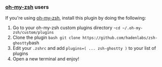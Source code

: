 <!-- Space: Projects -->
<!-- Parent: ZshGhostty -->
<!-- Title: Installation Oh-My-Zsh ZshGhostty -->
<!-- Label: ZshGhostty -->
<!-- Label: Project -->
<!-- Label: Installation -->
<!-- Label: Oh-My-Zsh -->
<!-- Include: docs/disclaimer.md -->
<!-- Include: ac:toc -->

### [oh-my-zsh](https://github.com/ohmyzsh/ohmyzsh) users

If you're using [oh-my-zsh](https://github.com/ohmyzsh/ohmyzsh), install this plugin by doing the following:

1.  Go to your oh-my-zsh custom plugins directory -`cd ~/.oh-my-zsh/custom/plugins`
2.  Clone the plugin `bash git clone https://github.com/hadenlabs/zsh-ghostty`bash
3.  Edit your `.zshrc` and add `plugins=( ... zsh-ghostty )` to your list of plugins
4.  Open a new terminal and enjoy!
